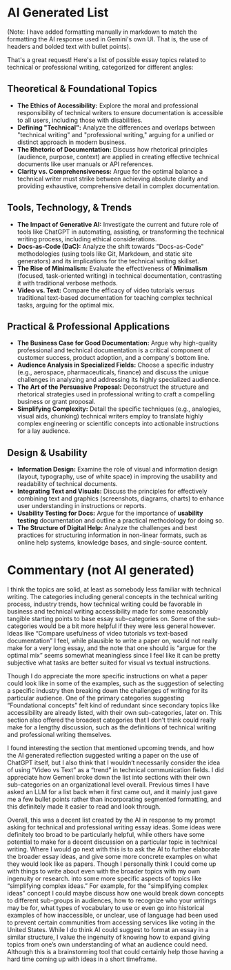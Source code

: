 # AI Generated List
(Note: I have added formatting manually in markdown to match the formatting the AI response used in Gemini's own UI. That is, the use of headers and bolded text with bullet points).


That's a great request! Here's a list of possible essay topics related to technical or professional writing, categorized for different angles:


## Theoretical & Foundational Topics
* **The Ethics of Accessibility:** Explore the moral and professional responsibility of technical writers to ensure documentation is accessible to all users, including those with disabilities.
* **Defining "Technical":** Analyze the differences and overlaps between "technical writing" and "professional writing," arguing for a unified or distinct approach in modern business.
* **The Rhetoric of Documentation:** Discuss how rhetorical principles (audience, purpose, context) are applied in creating effective technical documents like user manuals or API references.
* **Clarity vs. Comprehensiveness:** Argue for the optimal balance a technical writer must strike between achieving absolute clarity and providing exhaustive, comprehensive detail in complex documentation.

## Tools, Technology, & Trends
* **The Impact of Generative AI:** Investigate the current and future role of tools like ChatGPT in automating, assisting, or transforming the technical writing process, including ethical considerations.
* **Docs-as-Code (DaC):** Analyze the shift towards "Docs-as-Code" methodologies (using tools like Git, Markdown, and static site generators) and its implications for the technical writing skillset.
* **The Rise of Minimalism:** Evaluate the effectiveness of **Minimalism** (focused, task-oriented writing) in technical documentation, contrasting it with traditional verbose methods.
* **Video vs. Text:** Compare the efficacy of video tutorials versus traditional text-based documentation for teaching complex technical tasks, arguing for the optimal mix.

## Practical & Professional Applications
* **The Business Case for Good Documentation:** Argue why high-quality professional and technical documentation is a critical component of customer success, product adoption, and a company's bottom line.
* **Audience Analysis in Specialized Fields:** Choose a specific industry (e.g., aerospace, pharmaceuticals, finance) and discuss the unique challenges in analyzing and addressing its highly specialized audience.
* **The Art of the Persuasive Proposal:** Deconstruct the structure and rhetorical strategies used in professional writing to craft a compelling business or grant proposal.
* **Simplifying Complexity:** Detail the specific techniques (e.g., analogies, visual aids, chunking) technical writers employ to translate highly complex engineering or scientific concepts into actionable instructions for a lay audience.

## Design & Usability
* **Information Design:** Examine the role of visual and information design (layout, typography, use of white space) in improving the usability and readability of technical documents.
* **Integrating Text and Visuals:** Discuss the principles for effectively combining text and graphics (screenshots, diagrams, charts) to enhance user understanding in instructions or reports.
* **Usability Testing for Docs:** Argue for the importance of **usability testing** documentation and outline a practical methodology for doing so.
* **The Structure of Digital Help:** Analyze the challenges and best practices for structuring information in non-linear formats, such as online help systems, knowledge bases, and single-source content.

# Commentary (not AI generated)

I think the topics are solid, at least as somebody less familiar with technical writing. The categories including general concepts in the technical writing process, industry trends, how technical writing could be favorable in business and technical writing accessibility made for some reasonably tangible starting points to base essay sub-categories on. Some of the sub-categories would be a bit more helpful if they were less general however. Ideas like “Compare usefulness of video tutorials vs text-based documentation” I feel, while plausible to write a paper on, would not really make for a very long essay, and the note that one should is “argue for the optimal mix” seems somewhat meaningless since I feel like it can be pretty subjective what tasks are better suited for visual vs textual instructions. 


Though I do appreciate the more specific instructions on what a paper could look like in some of the examples, such as the suggestion of selecting a specific industry then breaking down the challenges of writing for its particular audience. One of the primary categories suggesting “Foundational concepts” felt kind of redundant since secondary topics like accessibility are already listed, with their own sub-categories, later on. This section also offered the broadest categories that I don't think could really make for a lengthy discussion, such as the definitions of technical writing and professional writing themselves.


I found interesting the section that mentioned upcoming trends, and how the AI generated reflection suggested writing a paper on the use of ChatGPT itself, but I also think that I wouldn’t necessarily consider the idea of using “Video vs Text” as a “trend” in technical communication fields. I did appreciate how Gemeni broke down the list into sections with their own sub-categories on an organizational level overall. Previous times I have asked an LLM for a list back when it first came out, and it mainly just gave me a few bullet points rather than incorporating segmented formatting, and this definitely made it easier to read and look through. 


Overall, this was a decent list created by the AI in response to my prompt asking for technical and professional writing essay ideas. Some ideas were definitely too broad to be particularly helpful, while others have some potential to make for a decent discussion on a particular topic in technical writing. Where I would go next with this is to ask the AI to further elaborate the broader essay ideas, and give some more concrete examples on what they would look like as papers. Though I personally think I could come up with things to write about even with the broader topics with my own ingenuity or research. into some more specific aspects of topics like “simplifying complex ideas.” For example, for the "simplifying complex ideas" concept I could maybe discuss how one would break down concepts to different sub-groups in audiences, how to recognize who your writings may be for, what types of vocabulary to use or even go into historical examples of how inaccessible, or unclear, use of language had been used to prevent certain communities from accessing services like voting in the United States. While I do think AI could suggest to format an essay in a similar structure, I  value the ingenuity of knowing how to expand giving topics from one’s own understanding of what an audience could need. Although this is a brainstorming tool that could certainly help those having a hard time coming up with ideas in a short timeframe.
